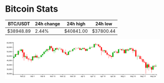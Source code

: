 # Bitcoin Stats

BTC/USDT|24h change|24h high|24h low|
|---|---|---|---|
|$38948.89|2.44%|$40841.00|$37800.44|

<img src="./chart.svg">
